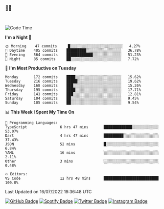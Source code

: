 ### 🤙🍺

<!-- <a href="https://github-readme-stats.vercel.app/api?username=hzak2xx&count_private=true&show_icons=true&theme=dracula">
  <img align="center" src="https://github-readme-stats.vercel.app/api?username=hzak2xx&count_private=true&show_icons=true&theme=dracula" />
</a>
</br> -->
</br>

<!--START_SECTION:waka-->
![Code Time](http://img.shields.io/badge/Code%20Time-0%20secs-blue)

**I'm a Night 🦉** 

```text
🌞 Morning    47 commits     █░░░░░░░░░░░░░░░░░░░░░░░░   4.27% 
🌆 Daytime    405 commits    █████████░░░░░░░░░░░░░░░░   36.78% 
🌃 Evening    564 commits    ████████████░░░░░░░░░░░░░   51.23% 
🌙 Night      85 commits     ██░░░░░░░░░░░░░░░░░░░░░░░   7.72%

```
📅 **I'm Most Productive on Tuesday** 

```text
Monday       172 commits    ████░░░░░░░░░░░░░░░░░░░░░   15.62% 
Tuesday      216 commits    █████░░░░░░░░░░░░░░░░░░░░   19.62% 
Wednesday    168 commits    ███░░░░░░░░░░░░░░░░░░░░░░   15.26% 
Thursday     195 commits    ████░░░░░░░░░░░░░░░░░░░░░   17.71% 
Friday       141 commits    ███░░░░░░░░░░░░░░░░░░░░░░   12.81% 
Saturday     104 commits    ██░░░░░░░░░░░░░░░░░░░░░░░   9.45% 
Sunday       105 commits    ██░░░░░░░░░░░░░░░░░░░░░░░   9.54%

```


📊 **This Week I Spent My Time On** 

```text
💬 Programming Languages: 
TypeScript               6 hrs 47 mins       █████████████░░░░░░░░░░░░   53.07% 
Dart                     4 hrs 47 mins       █████████░░░░░░░░░░░░░░░░   37.43% 
JSON                     52 mins             █░░░░░░░░░░░░░░░░░░░░░░░░   6.84% 
YAML                     16 mins             ░░░░░░░░░░░░░░░░░░░░░░░░░   2.11% 
Other                    3 mins              ░░░░░░░░░░░░░░░░░░░░░░░░░   0.48%

🔥 Editors: 
VS Code                  12 hrs 48 mins      █████████████████████████   100.0%

```


 Last Updated on 16/07/2022 19:36:48 UTC
<!--END_SECTION:waka-->

[![GitHub Badge](https://img.shields.io/badge/GitHub-100000?style=for-the-badge&logo=github&logoColor=white)](https://github.com/hzak2xx)
[![Spotify Badge](https://img.shields.io/badge/Spotify-1ED760?&style=for-the-badge&logo=spotify&logoColor=white)](https://open.spotify.com/user/uf90s6sbbh75a1mt44clkhkvf)
[![Twitter Badge](https://img.shields.io/badge/Twitter-1DA1F2?style=for-the-badge&logo=twitter&logoColor=white)](https://twitter.com/hzak2xx)
[![Instagram Badge](https://img.shields.io/badge/Instagram-E4405F?style=for-the-badge&logo=instagram&logoColor=white)](https://www.instagram.com/hzak2xx/)
